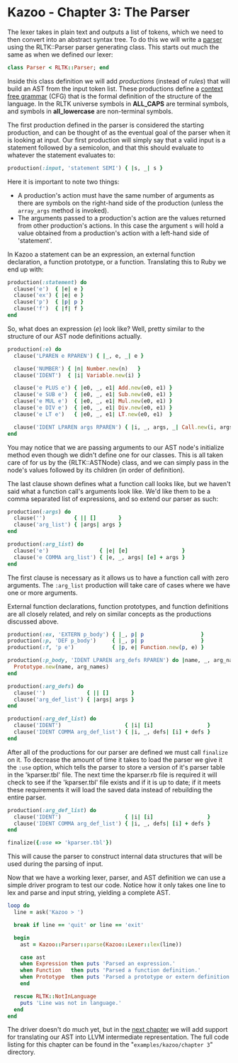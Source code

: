 # Kazoo - Chapter 3: The Parser

The lexer takes in plain text and outputs a list of tokens, which we need to then convert into an abstract syntax tree.  To do this we will write a [parser](http://en.wikipedia.org/wiki/Parsing) using the RLTK::Parser parser generating class.  This starts out much the same as when we defined our lexer:

```Ruby
class Parser < RLTK::Parser; end
```

Inside this class definition we will add *productions* (instead of *rules*) that will build an AST from the input token list.  These productions define a [context free grammar](http://en.wikipedia.org/wiki/Context-free_grammar) (CFG) that is the formal definition of the structure of the language.  In the RLTK universe symbols in **ALL_CAPS** are terminal symbols, and symbols in **all_lowercase** are non-terminal symbols.

The first production defined in the parser is considered the starting production, and can be thought of as the eventual goal of the parser when it is looking at input.  Our first production will simply say that a valid input is a statement followed by a semicolon, and that this should evaluate to whatever the statement evaluates to:

```Ruby
production(:input, 'statement SEMI') { |s, _| s }
```

Here it is important to note two things:


* A production's action must have the same number of arguments as there are symbols on the right-hand side of the production (unless the `array_args` method is invoked).
* The arguments passed to a production's action are the values returned from other production's actions.  In this case the argument `s` will hold a value obtained from a production's action with a left-hand side of 'statement'.

In Kazoo a statement can be an expression, an external function declaration, a function prototype, or a function.  Translating this to Ruby we end up with:

```Ruby
production(:statement) do
  clause('e')  { |e| e }
  clause('ex') { |e| e }
  clause('p')  { |p| p }
  clause('f')  { |f| f }
end
```

So, what does an expression (*e*) look like?  Well, pretty similar to the structure of our AST node definitions actually.

```Ruby
production(:e) do
  clause('LPAREN e RPAREN') { |_, e, _| e }

  clause('NUMBER') { |n| Number.new(n)   }
  clause('IDENT')  { |i| Variable.new(i) }

  clause('e PLUS e') { |e0, _, e1| Add.new(e0, e1) }
  clause('e SUB e')  { |e0, _, e1| Sub.new(e0, e1) }
  clause('e MUL e')  { |e0, _, e1| Mul.new(e0, e1) }
  clause('e DIV e')  { |e0, _, e1| Div.new(e0, e1) }
  clause('e LT e')   { |e0, _, e1| LT.new(e0, e1)  }

  clause('IDENT LPAREN args RPAREN') { |i, _, args, _| Call.new(i, args) }
end
```

You may notice that we are passing arguments to our AST node's initialize method even though we didn't define one for our classes.  This is all taken care of for us by the {RLTK::ASTNode} class, and we can simply pass in the node's values followed by its children (in order of definition).

The last clause shown defines what a function call looks like, but we haven't said what a function call's arguments look like.  We'd like them to be a comma separated list of expressions, and so extend our parser as such:

```Ruby
production(:args) do
  clause('')         { || []       }
  clause('arg_list') { |args| args }
end

production(:arg_list) do
  clause('e')                { |e| [e]                 }
  clause('e COMMA arg_list') { |e, _, args| [e] + args }
end
```

The first clause is necessary as it allows us to have a function call with zero arguments.  The `:arg_list` production will take care of cases where we have one or more arguments.

External function declarations, function prototypes, and function definitions are all closely related, and rely on similar concepts as the productions discussed above.

```Ruby
production(:ex, 'EXTERN p_body') { |_, p| p                  }
production(:p, 'DEF p_body')     { |_, p| p                  }
production(:f, 'p e')            { |p, e| Function.new(p, e) }

production(:p_body, 'IDENT LPAREN arg_defs RPAREN') do |name, _, arg_names, _|
  Prototype.new(name, arg_names)
end

production(:arg_defs) do
  clause('')             { || []       }
  clause('arg_def_list') { |args| args }
end

production(:arg_def_list) do
  clause('IDENT')                    { |i| [i]                 }
  clause('IDENT COMMA arg_def_list') { |i, _, defs| [i] + defs }
end
```

After all of the productions for our parser are defined we must call `finalize` on it.  To decrease the amount of time it takes to load the parser we give it the `:use` option, which tells the parser to store a version of it's parser table in the 'kparser.tbl' file.    The next time the kparser.rb file is required it will check to see if the 'kparser.tbl' file exists and if it is up to date; if it meets these requirements it will load the saved data instead of rebuilding the entire parser.

```Ruby
production(:arg_def_list) do
  clause('IDENT')                    { |i| [i]                 }
  clause('IDENT COMMA arg_def_list') { |i, _, defs| [i] + defs }
end

finalize({:use => 'kparser.tbl'})
```

This will cause the parser to construct internal data structures that will be used during the parsing of input.

Now that we have a working lexer, parser, and AST definition we can use a simple driver program to test our code.  Notice how it only takes one line to lex and parse and input string, yielding a complete AST.

```Ruby
loop do
  line = ask('Kazoo > ')

  break if line == 'quit' or line == 'exit'

  begin
    ast = Kazoo::Parser::parse(Kazoo::Lexer::lex(line))

    case ast
    when Expression then puts 'Parsed an expression.'
    when Function   then puts 'Parsed a function definition.'
    when Prototype  then puts 'Parsed a prototype or extern definition.'
    end

  rescue RLTK::NotInLanguage
    puts 'Line was not in language.'
  end
end
```

The driver doesn't do much yet, but in the [next chapter](file.Chapter4.html) we will add support for translating our AST into LLVM intermediate representation.  The full code listing for this chapter can be found in the "`examples/kazoo/chapter 3`" directory.
